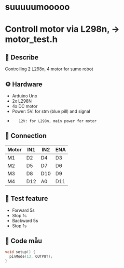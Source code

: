 # suuuuumooooo
# Controll motor via L298n, -> motor_test.h

## 📌 Describe
Controlling 2 L298n, 4 motor for sumo robot
## ⚙️ Hardware
- Arduino Uno
- 2x L298N
- 4x DC motor
- Power: 5V: for stm (blue pill) and signal
-        12V: for L298n, main power for motor

## 🔌 Connection

| Motor | IN1 | IN2 | ENA |
|---------|-----|-----|-----|
| M1      | D2  | D4  | D3  |
| M2      | D5  | D7  | D6  |
| M3      | D8  | D10 | D9  |
| M4      | D12 | A0  | D11 |

## 🧠 Test feature
- Forward 5s
- Stop 1s
- Backward 5s
- Stop 1s

## 🧾 Code mẫu

```cpp
void setup() {
  pinMode(13, OUTPUT);
}
